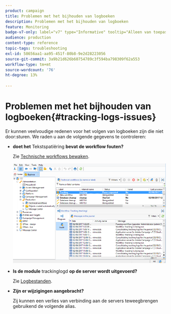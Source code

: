 ```yaml
---
product: campaign
title: Problemen met het bijhouden van logboeken
description: Problemen met het bijhouden van logboeken
feature: Monitoring
badge-v7-only: label="v7" type="Informative" tooltip="Alleen van toepassing op Campaign Classic v7"
audience: production
content-type: reference
topic-tags: troubleshooting
exl-id: 58656aa1-aa95-451f-80b8-9e2d28223056
source-git-commit: 3a9b21d626b60754789c3f594ba798309f62a553
workflow-type: tm+mt
source-wordcount: '76'
ht-degree: 13%

---
```


# Problemen met het bijhouden van logboeken{#tracking-logs-issues}



Er kunnen veelvoudige redenen voor het volgen van logboeken zijn die niet door:sturen. We raden u aan de volgende gegevens te controleren:

* **doet het** Tekstspatiëring **bevat de workflow fouten?**

  Zie [Technische workflows bewaken](../../workflow/using/monitoring-technical-workflows.md).

  ![](assets/tracking_scheduled_task.png)

* **Is de module** trackinglogd **op de server wordt uitgevoerd?**

  Zie [Logbestanden](../../production/using/log-files.md).

* **Zijn er wijzigingen aangebracht?**

  Zij kunnen een verlies van verbinding aan de servers teweegbrengen gebruikend de volgende alias.
